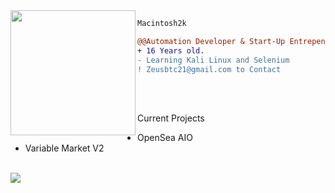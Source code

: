 <img align="left" height="200" src="https://media.giphy.com/media/ao9DUiTKH60XS/giphy.gif"/>

```diff
Macintosh2k

@@Automation Developer & Start-Up Entrepenuer.@@
+ 16 Years old.
- Learning Kali Linux and Selenium
! Zeusbtc21@gmail.com to Contact
```
<br>

<br>

Current Projects
<br>
- OpenSea AIO
- Variable Market V2
<br>
<img src="https://img.shields.io/badge/macintosh-%237347ad?style=for-the-badge&logo=bitcoin">
